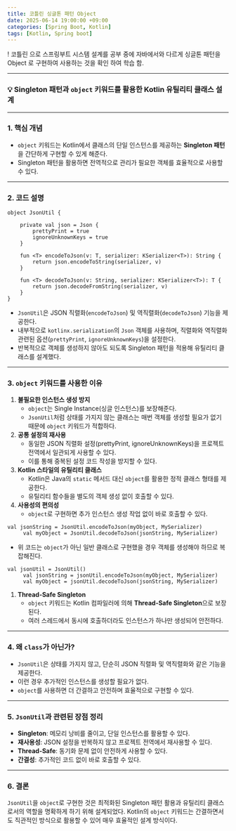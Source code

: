 ```yaml
---
title: 코틀린 싱글톤 패턴 Object
date: 2025-06-14 19:00:00 +09:00
categories: [Spring Boot, Kotlin]
tags: [Kotlin, Spring boot]
---
```


! 코틀린 으로 스프링부트 시스템 설계를 공부 중에 자바에서와 다르게 싱글톤 패턴을 Object 로 구현하여 사용하는 것을 확인 하여 학습 함.

---

### 💡 Singleton 패턴과 `object` 키워드를 활용한 Kotlin 유틸리티 클래스 설계

---

### 1. **핵심 개념**

- `object` 키워드는 Kotlin에서 클래스의 단일 인스턴스를 제공하는 **Singleton 패턴**을 간단하게 구현할 수 있게 해준다.
- Singleton 패턴을 활용하면 전역적으로 관리가 필요한 객체를 효율적으로 사용할 수 있다.

---

### 2. **코드 설명**

```
object JsonUtil {

    private val json = Json {
        prettyPrint = true
        ignoreUnknownKeys = true
    }

    fun <T> encodeToJson(v: T, serializer: KSerializer<T>): String {
        return json.encodeToString(serializer, v)
    }

    fun <T> decodeToJson(v: String, serializer: KSerializer<T>): T {
        return json.decodeFromString(serializer, v)
    }
}

```

- `JsonUtil`은 JSON 직렬화(`encodeToJson`) 및 역직렬화(`decodeToJson`) 기능을 제공한다.
- 내부적으로 `kotlinx.serialization`의 `Json` 객체를 사용하며, 직렬화와 역직렬화 관련된 옵션(`prettyPrint`, `ignoreUnknownKeys`)을 설정한다.
- 반복적으로 객체를 생성하지 않아도 되도록 Singleton 패턴을 적용해 유틸리티 클래스를 설계했다.

---

### 3. **`object` 키워드를 사용한 이유**

1. **불필요한 인스턴스 생성 방지**
    - `object`는 Single Instance(싱글 인스턴스)를 보장해준다.
    - `JsonUtil`처럼 상태를 가지지 않는 클래스는 매번 객체를 생성할 필요가 없기 때문에 `object` 키워드가 적합하다.
2. **공통 설정의 재사용**
    - 동일한 JSON 직렬화 설정(prettyPrint, ignoreUnknownKeys)을 프로젝트 전역에서 일관되게 사용할 수 있다.
    - 이를 통해 중복된 설정 코드 작성을 방지할 수 있다.
3. **Kotlin 스타일의 유틸리티 클래스**
    - Kotlin은 Java의 `static` 메서드 대신 `object`를 활용한 정적 클래스 형태를 제공한다.
    - 유틸리티 함수들을 별도의 객체 생성 없이 호출할 수 있다.
4. **사용성의 편의성**
    - `object`로 구현하면 추가 인스턴스 생성 작업 없이 바로 호출할 수 있다.

```
val jsonString = JsonUtil.encodeToJson(myObject, MySerializer)
     val myObject = JsonUtil.decodeToJson(jsonString, MySerializer)

```

- 위 코드는 `object`가 아닌 일반 클래스로 구현했을 경우 객체를 생성해야 하므로 복잡해진다.

```
val jsonUtil = JsonUtil()
     val jsonString = jsonUtil.encodeToJson(myObject, MySerializer)
     val myObject = jsonUtil.decodeToJson(jsonString, MySerializer)

```

1. **Thread-Safe Singleton**
    - `object` 키워드는 Kotlin 컴파일러에 의해 **Thread-Safe Singleton**으로 보장된다.
    - 여러 스레드에서 동시에 호출하더라도 인스턴스가 하나만 생성되어 안전하다.

---

### 4. **왜 `class`가 아닌가?**

- `JsonUtil`은 상태를 가지지 않고, 단순히 JSON 직렬화 및 역직렬화와 같은 기능을 제공한다.
- 이런 경우 추가적인 인스턴스를 생성할 필요가 없다.
- `object`를 사용하면 더 간결하고 안전하며 효율적으로 구현할 수 있다.

---

### 5. **`JsonUtil`과 관련된 장점 정리**

- **Singleton**: 메모리 낭비를 줄이고, 단일 인스턴스를 활용할 수 있다.
- **재사용성**: JSON 설정을 반복하지 않고 프로젝트 전역에서 재사용할 수 있다.
- **Thread-Safe**: 동기화 문제 없이 안전하게 사용할 수 있다.
- **간결성**: 추가적인 코드 없이 바로 호출할 수 있다.

---

### 6. **결론**

`JsonUtil`을 `object`로 구현한 것은 최적화된 Singleton 패턴 활용과 유틸리티 클래스로서의 역할을 명확하게 하기 위해 설계되었다. Kotlin의 `object` 키워드는 간결하면서도 직관적인 방식으로 활용할 수 있어 매우 효율적인 설계 방식이다.
